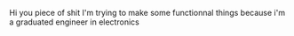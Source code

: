 Hi you piece of shit
I'm trying to make some functionnal things because i'm a graduated engineer in electronics
